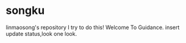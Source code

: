 # songku
linmaosong's repository
I try to do this! Welcome To Guidance.
insert update status,look one look.
